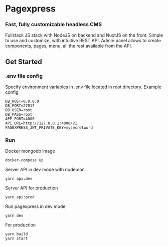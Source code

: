 # Pagexpress

### Fast, fully customizable headless CMS
Fullstack JS stack with NodeJS on backend and NuxtJS on the front. Simple to use and customize, with intuitive REST API.
Admin panel allows to create components, pages, menu, all the rest available from the API.

## Get Started

### .env file config
Specify environment variables in .env file located in root directory. Example config
```
DB_HOST=0.0.0.0
DB_PORT=27017
DB_USER=root
DB_PASS=root
APP_PORT=4000
API_URL=http://127.0.0.1:4000/v1
PAGEXPRESS_JWT_PRIVATE_KEY=mysecretword
```

### Run
Docker mongodb image
```shell
docker-compose up
```

Server API in dev mode with nodemon
```shell
yarn api:dev
```

Server API for production
```shell
yarn api:prod
```

Run pagexpress in dev mode
```shell
yarn dev
```

For production
```shell
yarn build
yarn start
```

